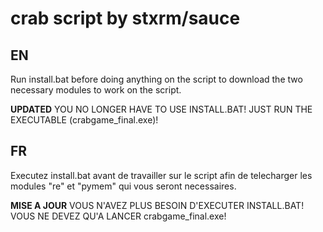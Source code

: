 # crab script by stxrm/sauce

## EN
Run install.bat before doing anything on the script to download the two necessary modules to work on the script.

**UPDATED** YOU NO LONGER HAVE TO USE INSTALL.BAT! JUST RUN THE EXECUTABLE (crabgame_final.exe)!

## FR
Executez install.bat avant de travailler sur le script afin de telecharger les modules "re" et "pymem" qui vous seront necessaires.

**MISE A JOUR** VOUS N'AVEZ PLUS BESOIN D'EXECUTER INSTALL.BAT! VOUS NE DEVEZ QU'A LANCER crabgame_final.exe!

